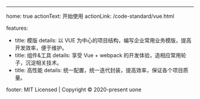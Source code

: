 ---
home: true
actionText: 开始使用
actionLink: /code-standard/vue.html

features:
- title: 模版
  details: 以 VUE 为中心的项目结构，编写企业常用业务模版，提高开发效率，便于维护。
- title: 组件&工具
  details: 享受 Vue + webpack 的开发体验，造相应常用轮子，沉淀相关技术。
- title: 高性能
  details: 统一配置，统一迭代封装，提高效率，保证各个项目质量。

footer: MIT Licensed | Copyright © 2020-present uone
